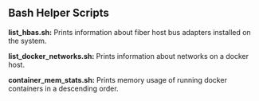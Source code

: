 ## Bash Helper Scripts

__list_hbas.sh:__ Prints information about fiber host bus adapters installed on the system.

__list_docker_networks.sh:__ Prints information about networks on a docker host.

__container_mem_stats.sh:__ Prints memory usage of running docker containers in a descending order.
